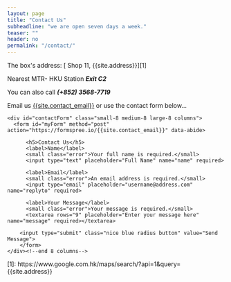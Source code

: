 ```yaml
---
layout: page
title: "Contact Us"
subheadline: "we are open seven days a week."
teaser: ""
header: no
permalink: "/contact/"
---
```

The box's address: [ Shop 11, {{site.address}}][1]

Nearest MTR- HKU Station **_Exit C2_**

You can also call **_(+852) 3568-7719_**

Email us [{{site.contact_email}}](mailto:site.contact_email) or use the contact form below...

<div class="row">

    <div id="contactForm" class="small-8 medium-8 large-8 columns">
      <form id="myForm" method="post" action="https://formspree.io/{{site.contact_email}}" data-abide>  

          <h5>Contact Us</h5>
          <label>Name</label>
          <small class="error">Your full name is required.</small>
          <input type="text" placeholder="Full Name" name="name" required>

          <label>Email</label>
          <small class="error">An email address is required.</small>
          <input type="email" placeholder="username@address.com" name="replyto" required>

          <label>Your Message</label>
          <small class="error">Your message is required.</small>
          <textarea rows="9" placeholder="Enter your message here" name="message" required></textarea>

        <input type="submit" class="nice blue radius button" value="Send Message">
        </form>
    </div><!--end 8 columns-->
</div>
[1]: https://www.google.com.hk/maps/search/?api=1&query={{site.address}}
